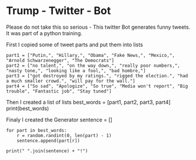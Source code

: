 # Trump - Twitter - Bot
Please do not take this so serious - This twitter Bot generates funny tweets. 
It was part of a python training. 


First I copied some of tweet parts and put them into lists

    part1 = ["Putin,", "Hillary,", "Obama", "Fake News,", "Mexico,", "Arnold Schwarzenegger", "The Democrats"]
    part2 = ["no talent,", "on the way down,", "really poor numbers,", "nasty tone,", "looking like a fool,", "bad hombre,"]
    part3 = ["got destroyed by my ratings.", "rigged the election.", "had a much smaller crowd.", "will pay for the wall."]
    part4 = ["So sad", "Apologize", "So true", "Media won't report", "Big trouble", "Fantastic job", "Stay tuned"]

Then I created a list of lists 
    best_words = [part1, part2, part3, part4]
    print(best_words)

Finaly I created the Generator
    sentence = []

    for part in best_words:
        r = random.randint(0, len(part) - 1)
        sentence.append(part[r])

    print(" ".join(sentence) + "!")
